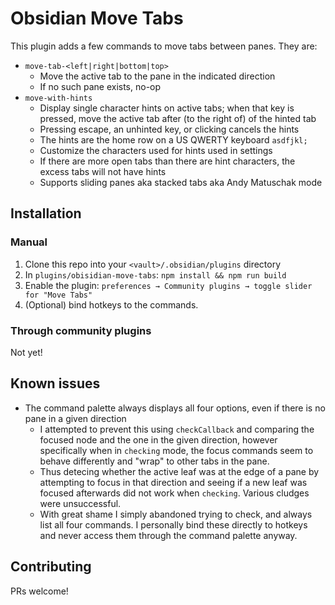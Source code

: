 # Obsidian Move Tabs

This plugin adds a few commands to move tabs between panes. They are:

- `move-tab-<left|right|bottom|top>`
  - Move the active tab to the pane in the indicated direction
  - If no such pane exists, no-op
- `move-with-hints`
  - Display single character hints on active tabs; when that key is pressed, move the active tab after (to the right of) of the hinted tab
  - Pressing escape, an unhinted key, or clicking cancels the hints
  - The hints are the home row on a US QWERTY keyboard `asdfjkl;`
  - Customize the characters used for hints used in settings
  - If there are more open tabs than there are hint characters, the excess tabs will not have hints
  - Supports sliding panes aka stacked tabs aka Andy Matuschak mode

## Installation

### Manual

1. Clone this repo into your `<vault>/.obsidian/plugins` directory
2. In `plugins/obisidian-move-tabs`: `npm install && npm run build`
3. Enable the plugin: `preferences → Community plugins → toggle slider for "Move Tabs"`
4. (Optional) bind hotkeys to the commands.

### Through community plugins

Not yet!

## Known issues

- The command palette always displays all four options, even if there is no pane in a given direction
  - I attempted to prevent this using `checkCallback` and comparing the focused node and the one in the given direction, however specifically when in `checking` mode, the focus commands seem to behave differently and "wrap" to other tabs in the pane.
  - Thus detecing whether the active leaf was at the edge of a pane by attempting to focus in that direction and seeing if a new leaf was focused afterwards did not work when `checking`. Various cludges were unsuccessful.
  - With great shame I simply abandoned trying to check, and always list all four commands. I personally bind these directly to hotkeys and never access them through the command palette anyway.

## Contributing

PRs welcome!
